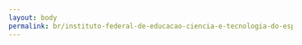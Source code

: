 ```yaml
---
layout: body
permalink: br/instituto-federal-de-educacao-ciencia-e-tecnologia-do-espirito-santo/
---
```


